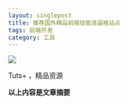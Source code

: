 ```yaml
---
layout: singlepost
title: 推荐国外精品前端技能涨逼格站点
tags: 前端开发
category: 工具
---
```


![](http://qddegtya.github.io/assets/blog-images/tuts-2014-11-29.png)

Tuts+ ，精品资源

__以上内容是文章摘要__